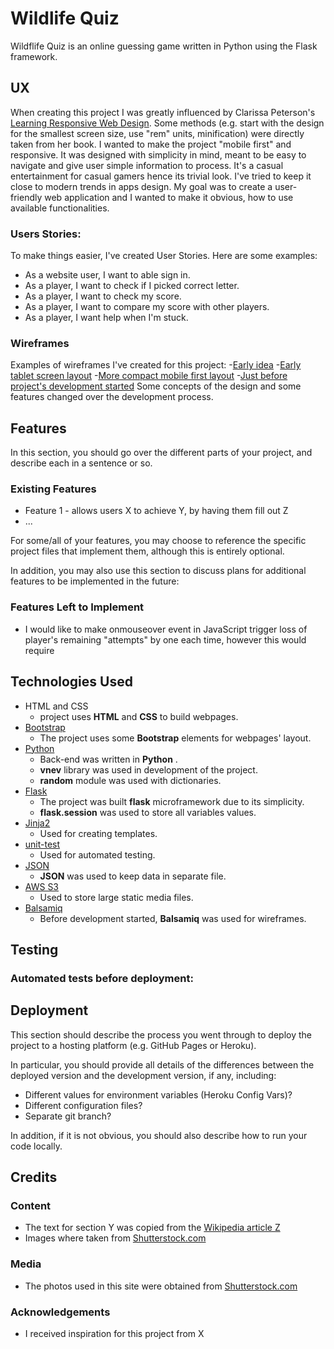 # Wildlife Quiz
Wildflife Quiz is an online guessing game written in Python using the Flask framework.
 
## UX

When creating this project I was greatly influenced by Clarissa Peterson's [Learning Responsive Web Design](http://shop.oreilly.com/product/0636920029199.do). Some methods (e.g. start with the design for the smallest screen size, use "rem" units, minification) were directly taken from her book. I wanted to make the project "mobile first" and responsive. It was designed with simplicity in mind, meant to be easy to navigate and give user simple information to process. It's a casual entertainment for casual gamers hence its trivial look. I've tried to keep it close to modern trends in apps design. My goal was to create a user-friendly web application and I wanted to make it obvious, how to use available functionalities.

### Users Stories:

To make things easier, I've created User Stories. Here are some examples:
- As a website user, I want to able sign in. 
- As a player, I want to check if I picked correct letter.
- As a player, I want to check my score.
- As a player, I want to compare my score with other players.
- As a player, I want help when I'm stuck.

### Wireframes

Examples of wireframes I've created for this project:
-[Early idea](https://github.com/chookmook29/guessing_game/blob/master/wireframes/mockup1.png)
-[Early tablet screen layout](https://github.com/chookmook29/guessing_game/blob/master/wireframes/mockup2.png)
-[More compact mobile first layout](https://github.com/chookmook29/guessing_game/blob/master/wireframes/mockup3.png)
-[Just before project's development started](https://github.com/chookmook29/guessing_game/blob/master/wireframes/mockup4.png)
Some concepts of the design and some features changed over the development process.

## Features

In this section, you should go over the different parts of your project, and describe each in a sentence or so.
 
### Existing Features
- Feature 1 - allows users X to achieve Y, by having them fill out Z
- ...

For some/all of your features, you may choose to reference the specific project files that implement them, although this is entirely optional.

In addition, you may also use this section to discuss plans for additional features to be implemented in the future:

### Features Left to Implement
- I would like to make onmouseover event in JavaScript trigger loss of player's remaining "attempts" by one each time, however this would require 

## Technologies Used
- HTML and CSS
    - project uses **HTML** and **CSS** to build webpages.
- [Bootstrap](https://getbootstrap.com/)
    - The project uses some **Bootstrap** elements for webpages' layout.
- [Python](https://www.python.org/)
    - Back-end was written in **Python** .
    - **vnev** library was used in development of the project.
    - **random** module was used with dictionaries.
- [Flask](http://flask.pocoo.org/)
    - The project was built **flask** microframework due to its simplicity.
    - **flask.session** was used to store all variables values. 
- [Jinja2](https://jinja.pocoo.org/)
    - Used for creating templates.
- [unit-test](https://docs.python.org/3/library/unittest.html)
    - Used for automated testing.
- [JSON](https://www.json.org/)
    - **JSON** was used to keep data in separate file.
- [AWS S3](https://aws.amazon.com/s3/)
    - Used to store large static media files.
- [Balsamiq](https://balsamiq.com/)
    - Before development started, **Balsamiq** was used for wireframes.

## Testing
### Automated tests before deployment:

## Deployment

This section should describe the process you went through to deploy the project to a hosting platform (e.g. GitHub Pages or Heroku).

In particular, you should provide all details of the differences between the deployed version and the development version, if any, including:
- Different values for environment variables (Heroku Config Vars)?
- Different configuration files?
- Separate git branch?

In addition, if it is not obvious, you should also describe how to run your code locally.


## Credits

### Content
- The text for section Y was copied from the [Wikipedia article Z](https://en.wikipedia.org/wiki/Z)
- Images where taken from [Shutterstock.com](https://www.shutterstock.com/)

### Media
- The photos used in this site were obtained from [Shutterstock.com](https://www.shutterstock.com/)

### Acknowledgements

- I received inspiration for this project from X
